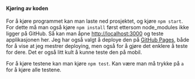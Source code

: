 #### Kjøring av koden

For å kjøre programmet kan man laste ned prosjektet, og kjøre `npm start`. For dette må man også kjøre `npm install` først ettersom node_modules ikke ligger på GitHub. Så kan man åpne [http://localhost:3000](http://localhost:3000) og teste applikasjonen her. Jeg har også valgt å deploye den på [GitHub Pages](https://martinnilsen99.github.io/dagpengerkalkulatorNAV/), både for å vise at jeg mestrer deploying, men også for å gjøre det enklere å teste for dere. Det er også litt kult å kunne teste den på mobil.

For å kjøre testene kan man kjøre `npm test`. Kan være man må trykke på `a` for å kjøre alle testene.

